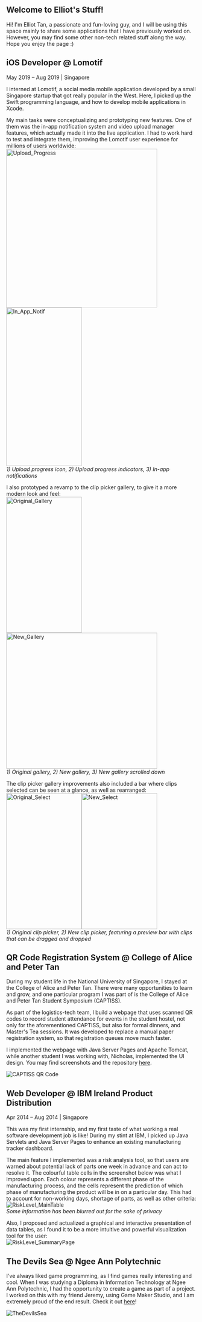 ## Welcome to Elliot's Stuff!
Hi! I'm Elliot Tan, a passionate and fun-loving guy, and I will be using this space mainly to share some applications that I have previously worked on. However, you may find some other non-tech related stuff along the way. Hope you enjoy the page :)

## iOS Developer @ Lomotif
May 2019 – Aug 2019 | Singapore

I interned at Lomotif, a social media mobile application developed by a small Singapore startup that got really popular in the West. Here, I picked up the Swift programming language, and how to develop mobile applications in Xcode.

My main tasks were conceptualizing and prototyping new features. One of them was the in-app notification system and video upload manager features, which actually made it into the live application. I had to work hard to test and integrate them, improving the Lomotif user experience for millions of users worldwide:  
<img src="Upload_Progress.PNG" alt="Upload_Progress" width="400" height="420" /><img src="In_App_Notif.PNG" alt="In_App_Notif" width="200" height="420" />  
_1) Upload progress icon, 2) Upload progress indicators, 3) In-app notifications_

I also prototyped a revamp to the clip picker gallery, to give it a more modern look and feel:  
<img src="Original_Gallery.PNG" alt="Original_Gallery" width="200" height="360" /><img src="New_Gallery.PNG" alt="New_Gallery" width="400" height="360" />  
_1) Original gallery, 2) New gallery, 3) New gallery scrolled down_

The clip picker gallery improvements also included a bar where clips selected can be seen at a glance, as well as rearranged:  
<img src="Original_Select.PNG" alt="Original_Select" width="200" height="360" /><img src="New_Select.PNG" alt="New_Select" width="200" height="360" />  
_1) Original clip picker, 2) New clip picker, featuring a preview bar with clips that can be dragged and dropped_

## QR Code Registration System @ College of Alice and Peter Tan
During my student life in the National University of Singapore, I stayed at the College of Alice and Peter Tan. There were many opportunities to learn and grow, and one particular program I was part of is the College of Alice and Peter Tan Student Symposium (CAPTISS).

As part of the logistics-tech team, I build a webpage that uses scanned QR codes to record student attendance for events in the student hostel, not only for the aforementioned CAPTISS, but also for formal dinners, and Master's Tea sessions. It was developed to replace a manual paper registration system, so that registration queues move much faster.

I implemented the webpage with Java Server Pages and Apache Tomcat, while another student I was working with, Nicholas, implemented the UI design. You may find screenshots and the repository [here](https://github.com/elliottan/CAPTISS-QR-Registration).

![CAPTISS QR Code](https://github.com/elliottan/CAPTISS-QR-Registration/blob/master/Login_Page.png)

## Web Developer @ IBM Ireland Product Distribution
Apr 2014 – Aug 2014 | Singapore

This was my first internship, and my first taste of what working a real software development job is like! During my stint at IBM, I picked up Java Servlets and Java Server Pages to  enhance an existing manufacturing tracker dashboard.

The main feature I implemented was a risk analysis tool, so that users are warned about potential lack of parts one week in advance and can act to resolve it. The colourful table cells in the screenshot below was what I improved upon. Each colour represents a different phase of the manufacturing process, and the cells represent the prediction of which phase of manufacturing the product will be in on a particular day. This had to account for non-working days, shortage of parts, as well as other criteria:  
<img src="RiskLevel_MainTable.png" alt="RiskLevel_MainTable" />  
_Some information has been blurred out for the sake of privacy_

Also, I proposed and actualized a graphical and interactive presentation of data tables, as I found it to be a more intuitive and powerful visualization tool for the user:  
<img src="RiskLevel_SummaryPage.png" alt="RiskLevel_SummaryPage" />

## The Devils Sea @ Ngee Ann Polytechnic
I've always liked game programming, as I find games really interesting and cool. When I was studying a Diploma in Information Technology at Ngee Ann Polytechnic, I had the opportunity to create a game as part of a project. I worked on this with my friend Jeremy, using Game Maker Studio, and I am extremely proud of the end result. Check it out [here](https://github.com/elliottan/The-Devils-Sea-Game)!

<img src="https://github.com/elliottan/The-Devils-Sea-Game/blob/master/end.PNG" alt="TheDevilsSea" />
